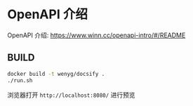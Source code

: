 # OpenAPI 介绍

OpenAPI 介绍: https://www.winn.cc/openapi-intro/#/README

## BUILD

```bash
docker build -t wenyg/docsify .
./run.sh
```

浏览器打开 `http://localhost:8080/` 进行预览
